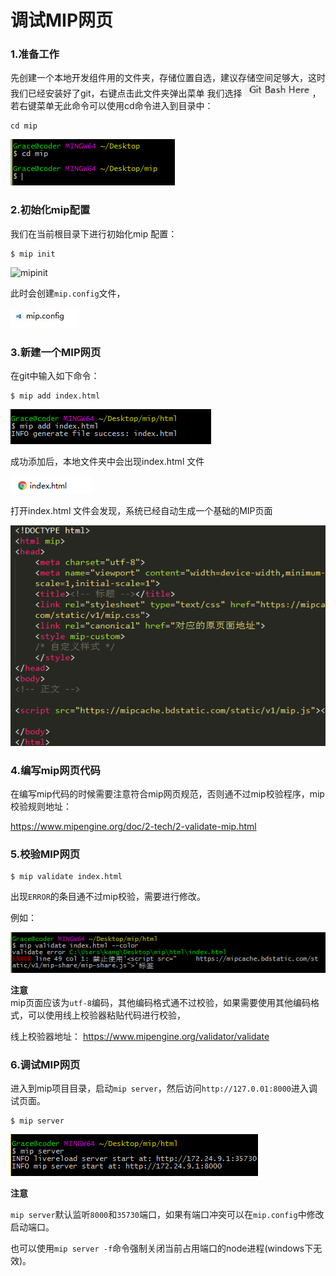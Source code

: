 # 调试MIP网页

### 1.准备工作
先创建一个本地开发组件用的文件夹，存储位置自选，建议存储空间足够大，这时我们已经安装好了git，右键点击此文件夹弹出菜单 我们选择
![Alt text](./img/12_gitbash.jpg)，若右键菜单无此命令可以使用cd命令进入到目录中：

```
cd mip

```
![cdmip](./img/12_cdmip.jpg)  

### 2.初始化mip配置
我们在当前根目录下进行初始化mip 配置：  

```
$ mip init

```

![mipinit](./img/mipinit.jpg)  

此时会创建`mip.config`文件，  

![mip.config](./img/12_mipconfig.jpg)

### 3.新建一个MIP网页

在git中输入如下命令：
```
$ mip add index.html
```
![addindex](./img/12_addindex.jpg)

成功添加后，本地文件夹中会出现index.html 文件

![index.html](./img/12_indexhtml.jpg)  

打开index.html 文件会发现，系统已经自动生成一个基础的MIP页面  

![index](./img/12_index.jpg)

### 4.编写mip网页代码

在编写mip代码的时候需要注意符合mip网页规范，否则通不过mip校验程序，mip校验规则地址：

https://www.mipengine.org/doc/2-tech/2-validate-mip.html

### 5.校验MIP网页 

```
$ mip validate index.html
```

出现`ERROR`的条目通不过mip校验，需要进行修改。

例如：

![validate](./img/12_validate.jpg)  


**注意**  
mip页面应该为`utf-8`编码，其他编码格式通不过校验，如果需要使用其他编码格式，可以使用线上校验器粘贴代码进行校验，  

线上校验器地址：
https://www.mipengine.org/validator/validate  


### 6.调试MIP网页

进入到mip项目目录，启动`mip server`，然后访问`http://127.0.01:8000`进入调试页面。

```
$ mip server
```

![Alt text](./img/12_mipserver.jpg)  

**注意**

`mip server`默认监听`8000`和`35730`端口，如果有端口冲突可以在`mip.config`中修改启动端口。

也可以使用`mip server -f`命令强制关闭当前占用端口的node进程(windows下无效)。





